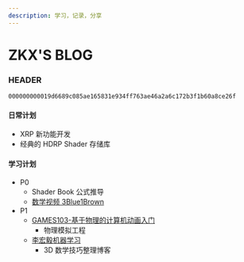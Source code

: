 ```yaml
---
description: 学习，记录，分享
---
```


# ZKX'S BLOG

### HEADER

`000000000019d6689c085ae165831e934ff763ae46a2a6c172b3f1b60a8ce26f`

#### 日常计划

- XRP 新功能开发
- 经典的 HDRP Shader 存储库

#### 学习计划

- P0
  - Shader Book 公式推导
  - [数学视频 3Blue1Brown](https://space.bilibili.com/88461692/)
- P1
  - [GAMES103-基于物理的计算机动画入门](https://www.bilibili.com/video/BV12Q4y1S73g)
    - 物理模拟工程
  - [李宏毅机器学习](https://www.bilibili.com/video/BV1JE411g7XF)
    - 3D 数学技巧整理博客